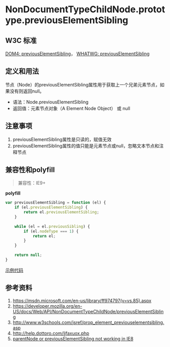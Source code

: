 # NonDocumentTypeChildNode.prototype.previousElementSibling

## W3C 标准
[DOM4: previousElementSibling](https://www.w3.org/TR/dom/#dom-nondocumenttypechildnode-previouselementsibling)，
[WHATWG: previousElementSibling](https://dom.spec.whatwg.org/#dom-nondocumenttypechildnode-previouselementsibling)

## 定义和用法
节点（Node）的previousElementSibling属性用于获取上一个兄弟元素节点，如果没有则返回null。

- 语法：Node.previousElementSibling
- 返回值：元素节点对象（A Element Node Object） 或 null

## 注意事项
1. previousElementSibling属性是只读的，赋值无效
2. previousElementSibling属性的值只能是元素节点或null，忽略文本节点和注释节点

## 兼容性和polyfill

> 兼容性：IE9+

**polyfill**
```javascript
var previousElementSibling = function (el) {
    if (el.previousElementSibling) {
        return el.previousElementSibling;
    }
    
    while (el = el.previousSibling) {
        if (el.nodeType === 1) {
            return el;
        }
    }
    
    return null;
}
```

[示例代码](./previousElementSibling.html)

## 参考资料
1. https://msdn.microsoft.com/en-us/library/ff974797(v=vs.85).aspx
2. https://developer.mozilla.org/en-US/docs/Web/API/NonDocumentTypeChildNode/previousElementSibling
3. http://www.w3schools.com/jsref/prop_element_previouselementsibling.asp
4. http://help.dottoro.com/ljfaxuox.php
5. [parentNode or previousElementSibling not working in IE8](http://stackoverflow.com/questions/5197825/parentnode-or-previouselementsibling-not-working-in-ie8)

